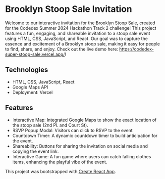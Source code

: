 # Brooklyn Stoop Sale Invitation

Welcome to our interactive invitation for the Brooklyn Stoop Sale, created for the Codedex Summer 2024 Hackathon Track 2 challenge! This project features a fun, engaging, and shareable invitation to a stoop sale event using HTML, CSS, JavaScript, and React. Our goal was to capture the essence and excitement of a Brooklyn stoop sale, making it easy for people to find, share, and enjoy. Check out the live demo here: https://codedex-super-stoop-sale.vercel.app/!

## Technologies
- HTML, CSS, JavaScript, React
- Google Maps API
- Deployment: Vercel

## Features
- Interactive Map: Integrated Google Maps to show the exact location of the stoop sale (2nd Pl. and Court St).
- RSVP Popup Modal: Visitors can click to RSVP to the event
- Countdown Timer: A dynamic countdown timer to build anticipation for the event.
- Shareability: Buttons for sharing the invitation on social media and copying the event link.
- Interactive Game: A fun game where users can catch falling clothes items, enhancing the playful vibe of the event.

This project was bootstrapped with [Create React App](https://github.com/facebook/create-react-app).
